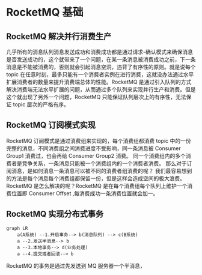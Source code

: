 # RocketMQ 基础

## RocketMQ 解决并行消费生产

几乎所有的消息队列消息发送成功和消费成功都是通过请求-确认模式来确保消息是否发送成功的，这个就带来了一个问题，在某一条消息被消费成功之前，下一条消息是不能被消费的，否则就会引起消息空洞，违背了有序性的原则。就是说每个 topic 在任意时刻，最多只能有一个消费者实例在进行消费，这就没办法通过水平扩展消费者的数量来提升消费端总体的性能。RocketMQ 是通过引入队列的方式解决消费端无法水平扩展的问题，从而通过多个队列来实现并行生产和消费。但是这个就出现了另外一个问题，RocketMQ 只能保证队列层次上的有序性，无法保证 topic 层次的严格有序。

## RocketMQ 订阅模式实现

RocketMQ 订阅模式是通过消费组来实现的，每个消费组都消费 topic 中的一份完整的消息，不同消费组之间消费进度不受影响，同一条消息被 Consumer Group1 消费过，也会再给 Consumer Group2 消费。
同一个消费组内的多个消费者是竞争关系，一条消息只能被一个消费组内的一个消费者消费。
那么对于订阅消息，是如何消息一条消息可以被不同的消费者组消费的呢？
我们最容易想到的方法是每个消息每个消费组都保留一份，但是这样会造成空间的极大浪费。RocketMQ 是怎么解决的呢？RocketMQ 是在每个消费组每个队列上维护一个消费位置即 Consumer Offset
,每消费成功一条消费位置就会加一。

## RocketMQ 实现分布式事务

```mermaid
graph LR
    a(A系统) --1.开启事务--> b(消息队列) --> c(B系统)
    a --2.发送半消息--> b
    a --3.本地事务--> d(业务处理)
    a --4.提交或者回滚--> b
```

RocketMQ 的事务是通过先发送到 MQ 服务器一个半消息，

